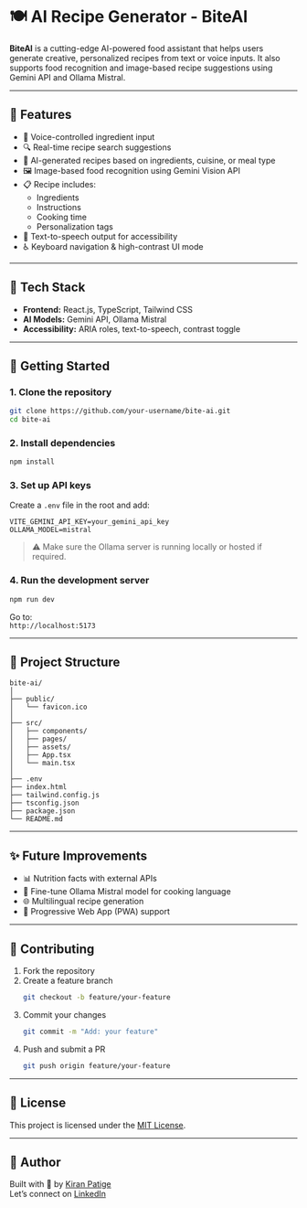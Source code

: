 # 🍽️ AI Recipe Generator - BiteAI

**BiteAI** is a cutting-edge AI-powered food assistant that helps users generate creative, personalized recipes from text or voice inputs. It also supports food recognition and image-based recipe suggestions using Gemini API and Ollama Mistral.

---

## 🧠 Features

- 🎤 Voice-controlled ingredient input
- 🔍 Real-time recipe search suggestions
- 🍛 AI-generated recipes based on ingredients, cuisine, or meal type
- 🖼️ Image-based food recognition using Gemini Vision API
- 📋 Recipe includes:
  - Ingredients
  - Instructions
  - Cooking time
  - Personalization tags
- 📢 Text-to-speech output for accessibility
- ♿ Keyboard navigation & high-contrast UI mode

---

## 🔧 Tech Stack

- **Frontend:** React.js, TypeScript, Tailwind CSS
- **AI Models:** Gemini API, Ollama Mistral
- **Accessibility:** ARIA roles, text-to-speech, contrast toggle

---

## 🚀 Getting Started

### 1. Clone the repository

```bash
git clone https://github.com/your-username/bite-ai.git
cd bite-ai
```

### 2. Install dependencies

```bash
npm install
```

### 3. Set up API keys

Create a `.env` file in the root and add:

```env
VITE_GEMINI_API_KEY=your_gemini_api_key
OLLAMA_MODEL=mistral
```

> ⚠️ Make sure the Ollama server is running locally or hosted if required.

### 4. Run the development server

```bash
npm run dev
```

Go to:  
`http://localhost:5173`

---

## 📁 Project Structure

```plaintext
bite-ai/
│
├── public/
│   └── favicon.ico
│
├── src/
│   ├── components/
│   ├── pages/
│   ├── assets/
│   ├── App.tsx
│   └── main.tsx
│
├── .env
├── index.html
├── tailwind.config.js
├── tsconfig.json
├── package.json
└── README.md
```

---

## ✨ Future Improvements

- 📊 Nutrition facts with external APIs
- 🧠 Fine-tune Ollama Mistral model for cooking language
- 🌐 Multilingual recipe generation
- 📱 Progressive Web App (PWA) support

---

## 🤝 Contributing

1. Fork the repository  
2. Create a feature branch  
   ```bash
   git checkout -b feature/your-feature
   ```  
3. Commit your changes  
   ```bash
   git commit -m "Add: your feature"
   ```  
4. Push and submit a PR  
   ```bash
   git push origin feature/your-feature
   ```

---

## 📄 License

This project is licensed under the [MIT License](LICENSE).

---

## 👤 Author

Built with 🍲 by [Kiran Patige](https://github.com/kiranpatige)  
Let’s connect on [LinkedIn](https://www.linkedin.com/in/kiranpatige)
